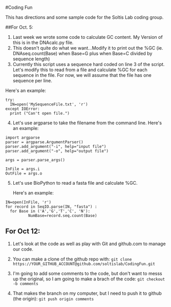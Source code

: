 #Coding Fun

This has directions and some sample code for the Soltis Lab coding group.

##For Oct. 5:

1. Last week we wrote some code to calculate GC content. My Version of this is in the DNAcalc.py file.
2. This doesn't quite do what we want...Modify it to print out the %GC (ie. DNAseq.count(Base) when Base=G plus when Base=C divided by sequence length)
3. Currently this script uses a sequence hard coded on line 3 of the script. Let's modify this to read from a file and calculate %GC for each sequence in the file. For now, we will assume that the file has one sequence per line.

  Here's an example:
  ```
  try:
	IN=open('MySequenceFile.txt', 'r')
  except IOError:
	print ("Can't open file.")
  ```
4. Let's use argparse to take the filename from the command line.
	Here's an example:
  ```	
  import argparse
  parser = argparse.ArgumentParser()
  parser.add_argument("-i", help="input file")
  parser.add_argument("-o", help="output file")
  
  args = parser.parse_args()
  
  InFile = args.i
  OutFile = args.o
  ```
5. Let's use BioPython to read a fasta file and calculate %GC.

    Here's an example:
  ```
  IN=open(InFile, 'r')
  for record in SeqIO.parse(IN, "fasta") :
  	for Base in ('A','G','T','C', 'N'):
    		NumBase=record.seq.count(Base)
  ```


## For Oct 12:

1. Let's look at the code as well as play with Git and github.com to manage our code.
2. You can make a clone of the github repo with:
  ```git clone https://YOUR_GITHUB_ACCOUNT@github.com/soltislab/CodingFun.git```

3. I'm going to add some comments to the code, but don't want to messs up the original, so I am going to make a brach of the code:
  ```git checkout -b comments```

4. That makes the branch on my computer, but I need to push it to github (the origin):
  ```git push origin comments```



